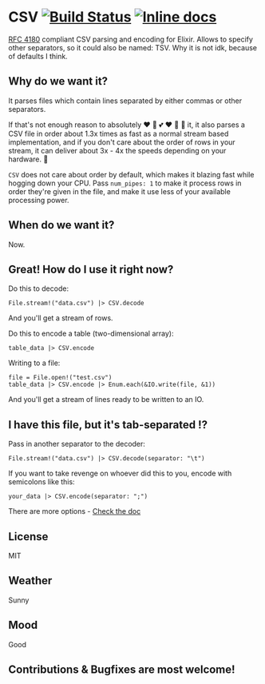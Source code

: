 # CSV [![Build Status](https://travis-ci.org/beatrichartz/csv.svg?branch=master)](https://travis-ci.org/beatrichartz/csv) [![Inline docs](http://inch-ci.org/github/beatrichartz/csv.svg?branch=master)](http://inch-ci.org/github/beatrichartz/csv)
[RFC 4180](http://tools.ietf.org/html/rfc4180) compliant CSV parsing and encoding for Elixir. Allows to specify other separators, so it could also be named: TSV. Why it is not idk, because of defaults I think.

## Why do we want it?

It parses files which contain lines separated by either commas or other separators.

If that's not enough reason to absolutely :heart: :green_heart: :two_hearts: :heart: :revolving_hearts: :sparkling_heart: it, it also parses a CSV file in order about 1.3x times as fast as a normal stream based implementation, and if you don't care about the order of rows in your stream, it can deliver about 3x - 4x the speeds depending on your hardware. :rocket:

`CSV` does not care about order by default, which makes it blazing fast while hogging down your CPU. Pass `num_pipes: 1` to make it process rows in order they're given in the file, and make it use less of your available processing power.

## When do we want it?

Now.

## Great! How do I use it right now?

Do this to decode:

	File.stream!("data.csv") |> CSV.decode

And you'll get a stream of rows.

Do this to encode a table (two-dimensional array):

	table_data |> CSV.encode

Writing to a file:

	file = File.open!("test.csv")
	table_data |> CSV.encode |> Enum.each(&IO.write(file, &1))

And you'll get a stream of lines ready to be written to an IO.

## I have this file, but it's tab-separated :interrobang:

Pass in another separator to the decoder:

	File.stream!("data.csv") |> CSV.decode(separator: "\t")

If you want to take revenge on whoever did this to you, encode with semicolons like this:

	your_data |> CSV.encode(separator: ";")

There are more options - [Check the doc](http://hexdoc.pm)

## License

MIT

## Weather

Sunny

## Mood

Good

## Contributions & Bugfixes are most welcome!
